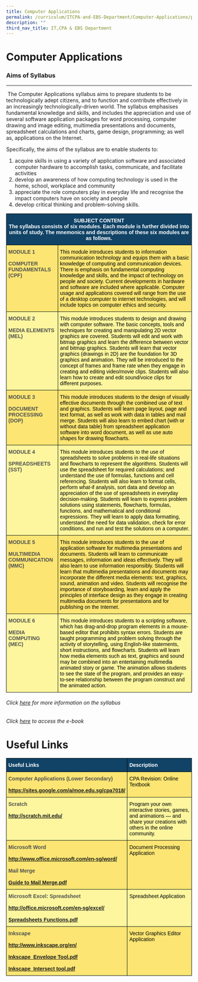 ```yaml
---
title: Computer Applications
permalink: /curriculum/ITCPA-and-EBS-Department/Computer-Applications/permalink/
description: ""
third_nav_title: IT,CPA & EBS Department
---
```

Computer Applications
=====================

### Aims of Syllabus
----------------

 The Computer Applications syllabus aims to prepare students to be technologically adept citizens, and to function and contribute effectively in an increasingly technologically-driven world. The syllabus emphasises fundamental knowledge and skills, and includes the appreciation and use of several software application packages for word processing, computer drawing and image editing, multimedia presentations and documents, spreadsheet calculations and charts, game design, programming; as well as, applications on the Internet.

Specifically, the aims of the syllabus are to enable students to:

1.  acquire skills in using a variety of application software and associated computer hardware to accomplish tasks, communicate, and facilitate activities
2.  develop an awareness of how computing technology is used in the home, school, workplace and community
3.  appreciate the role computers play in everyday life and recognise the impact computers have on society and people
4.  develop critical thinking and problem-solving skills.

  
<style type="text/css">
.tg  {border-collapse:collapse;border-spacing:0;}
.tg td{border-color:black;border-style:solid;border-width:1px;font-family:Arial, sans-serif;font-size:14px;
  overflow:hidden;padding:10px 5px;word-break:normal;}
.tg th{border-color:black;border-style:solid;border-width:1px;font-family:Arial, sans-serif;font-size:14px;
  font-weight:normal;overflow:hidden;padding:10px 5px;word-break:normal;}
.tg .tg-auud{background-color:#FDF69E;color:#505050;text-align:left;vertical-align:top}
.tg .tg-py7v{background-color:#104366;color:#FFF;font-weight:bold;text-align:center;vertical-align:top}
.tg .tg-1z39{background-color:#FCE573;color:#505050;font-weight:bold;text-align:left;vertical-align:top}
.tg .tg-hoi2{background-color:#FCE573;color:#505050;text-align:left;vertical-align:top}
.tg .tg-9jjg{background-color:#FDF69E;color:#505050;font-weight:bold;text-align:left;vertical-align:top}
</style>
<table class="tg">
<thead>
  <tr>
    <th class="tg-py7v" colspan="2">SUBJECT CONTENT<br><span style="color:#FFF">The syllabus consists of six modules. Each module is further divided into units of study. The mnemonics and descriptions of these six modules are as follows.</span></th>
  </tr>
</thead>
<tbody>
  <tr>
    <td class="tg-1z39">MODULE 1<br> <br>COMPUTER FUNDAMENTALS (CPF)</td>
    <td class="tg-hoi2"><span style="color:#000">This module introduces students to information communication technology and equips them with a basic knowledge of computing and communication devices. There is emphasis on fundamental computing knowledge and skills, and the impact of technology on people and society. Current developments in hardware and software are included where applicable. Computer usage and applications covered will range from the use of a desktop computer to internet technologies, and will include topics on computer ethics and security.</span></td>
  </tr>
  <tr>
    <td class="tg-9jjg">MODULE 2<br> <br>MEDIA ELEMENTS (MEL)</td>
    <td class="tg-auud"><span style="color:#000">This module introduces students to design and drawing with computer software. The basic concepts, tools and techniques for creating and manipulating 2D vector graphics are covered. Students will edit and work with bitmap graphics and learn the difference between vector and bitmap graphics. Students will learn that vector graphics (drawings in 2D) are the foundation for 3D graphics and animation. They will be introduced to the concept of frames and frame rate when they engage in creating and editing video/movie clips. Students will also learn how to create and edit sound/voice clips for different purposes.</span></td>
  </tr>
  <tr>
    <td class="tg-1z39">MODULE 3<br> <br>DOCUMENT PROCESSING (DOP)</td>
    <td class="tg-hoi2"><span style="color:#000">This module introduces students to the design of visually effective documents through the combined use of text and graphics. Students will learn page layout, page and text format, as well as work with data in tables and mail merge. Students will also learn to embed chart (with or without data table) from spreadsheet application software into word document, as well as use auto shapes for drawing flowcharts.</span></td>
  </tr>
  <tr>
    <td class="tg-9jjg">MODULE 4<br> <br>SPREADSHEETS (SST)</td>
    <td class="tg-auud"><span style="color:#000">This module introduces students to the use of spreadsheets to solve problems in real-life situations and flowcharts to represent the algorithms. Students will use the spreadsheet for required calculations; and understand the use of formulas, functions and cell referencing. Students will also learn to format cells, perform what-if analysis, sort data and develop an appreciation of the use of spreadsheets in everyday decision-making. Students will learn to express problem solutions using statements, flowcharts, formulas, functions, and mathematical and conditional expressions. They will learn to apply data formatting, understand the need for data validation, check for error conditions, and run and test the solutions on a computer.</span></td>
  </tr>
  <tr>
    <td class="tg-1z39">MODULE 5<br> <br>MULTIMEDIA COMMUNICATION (MMC)</td>
    <td class="tg-hoi2"><span style="color:#000">This module introduces students to the use of application software for multimedia presentations and documents. Students will learn to communicate messages, information and ideas effectively. They will also learn to use information responsibly. Students will learn that multimedia presentations and documents may incorporate the different media elements: text, graphics, sound, animation and video. Students will recognise the importance of storyboarding, learn and apply the principles of interface design as they engage in creating multimedia documents for presentations and for publishing on the Internet.</span></td>
  </tr>
  <tr>
    <td class="tg-9jjg">MODULE 6<br> <br>MEDIA COMPUTING (MEC)</td>
    <td class="tg-auud"><span style="color:#000">This module introduces students to a scripting software, which has drag-and-drop program elements in a mouse-based editor that prohibits syntax errors. Students are taught programming and problem solving through the activity of storytelling, using English-like statements, short instructions, and flowcharts. Students will learn how media elements such as text, graphics and sound may be combined into an entertaining multimedia animated story or game. The animation allows students to see the state of the program, and provides an easy-to-see relationship between the program construct and the animated action.   </span></td>
  </tr>
</tbody>
</table>

###### Click [here](/files/computerapplications.pdf) for more information on the syllabus
###### Click [here](https://sites.google.com/a/moe.edu.sg/cpa7018/home) to access the e-book

Useful Links
============
<style type="text/css">
.tg  {border-collapse:collapse;border-spacing:0;}
.tg td{border-color:black;border-style:solid;border-width:1px;font-family:Arial, sans-serif;font-size:14px;
  overflow:hidden;padding:10px 5px;word-break:normal;}
.tg th{border-color:black;border-style:solid;border-width:1px;font-family:Arial, sans-serif;font-size:14px;
  font-weight:normal;overflow:hidden;padding:10px 5px;word-break:normal;}
.tg .tg-auud{background-color:#FDF69E;color:#505050;text-align:left;vertical-align:top}
.tg .tg-1z39{background-color:#FCE573;color:#505050;font-weight:bold;text-align:left;vertical-align:top}
.tg .tg-un07{background-color:#104366;color:#FFF;font-weight:bold;text-align:left;vertical-align:top}
.tg .tg-hoi2{background-color:#FCE573;color:#505050;text-align:left;vertical-align:top}
.tg .tg-9jjg{background-color:#FDF69E;color:#505050;font-weight:bold;text-align:left;vertical-align:top}
</style>
<table class="tg">
<thead>
  <tr>
    <th class="tg-un07"><span style="color:#FFF">Useful Links</span></th>
    <th class="tg-un07"><span style="color:#FFF">Description</span></th>
  </tr>
</thead>
<tbody>
  <tr>
    <td class="tg-1z39">Computer Applications (Lower Secondary)<br><br><a href="https://sites.google.com/a/moe.edu.sg/cpa7018/" target="_blank" rel="noopener noreferrer">https://sites.google.com/a/moe.edu.sg/cpa7018/</a></td>
    <td class="tg-hoi2"><span style="color:#000">CPA Revision: Online Textbook</span></td>
  </tr>
  <tr>
    <td class="tg-9jjg">Scratch<br><br><a href="https://scratch.mit.edu/" target="_blank" rel="noopener noreferrer">http://scratch.mit.edu/</a></td>
    <td class="tg-auud"><span style="color:#000">Program your own interactive stories, games, and animations — and share your creations with others in the online community.</span></td>
  </tr>
  <tr>
    <td class="tg-1z39">Microsoft Word<br><br><a href="https://www.microsoft.com/en-sg/microsoft-365/word?legRedir=true&CorrelationId=1953ddf8-245f-49b8-a608-3d7d7c9ad57c" target="_blank" rel="noopener noreferrer">http://www.office.microsoft.com/en-sg/word/</a><br><br>Mail Merge<br><br><a href="https://northbrookssec-moe-edu-sg-admin.cwp.sg/qql/slot/u162/Departments/IT-CPA%20n%20EBS/Computer%20Applications/Useful%20Links/Guide%20to%20Mail%20Merge.pdf" target="_blank" rel="noopener noreferrer">Guide to Mail Merge.pdf</a><br></td>
    <td class="tg-hoi2"><span style="color:#000">Document Processing Application</span></td>
  </tr>
  <tr>
    <td class="tg-9jjg">Microsoft Excel: Spreadsheet<br><br><a href="https://www.microsoft.com/en-sg/microsoft-365/excel?legRedir=true&CorrelationId=66cc3192-c078-4584-9cdc-faf6a3a6f1ae" target="_blank" rel="noopener noreferrer">http://office.microsoft.com/en-sg/excel/</a><br><br><a href="https://northbrookssec-moe-edu-sg-admin.cwp.sg/qql/slot/u162/Departments/IT-CPA%20n%20EBS/Computer%20Applications/Useful%20Links/Spreadsheet%20Functions.pdf" target="_blank" rel="noopener noreferrer">Spreadsheets Functions.pdf</a><br></td>
    <td class="tg-auud"><span style="color:#000">Spreadsheet Application</span></td>
  </tr>
  <tr>
    <td class="tg-1z39">Inkscape<br><br><a href="https://inkscape.org/" target="_blank" rel="noopener noreferrer">http://www.inkscape.org/en/</a><br><br><a href="https://northbrookssec-moe-edu-sg-admin.cwp.sg/qql/slot/u162/Departments/IT-CPA%20n%20EBS/Computer%20Applications/Useful%20Links/Inkscape_Envelope%20Tool.pdf" target="_blank" rel="noopener noreferrer">Inkscape_Envelope Tool.pdf</a><br><br><a href="https://northbrookssec-moe-edu-sg-admin.cwp.sg/qql/slot/u162/Departments/IT-CPA%20n%20EBS/Computer%20Applications/Useful%20Links/Inkscape_Intersect%20tool.pdf" target="_blank" rel="noopener noreferrer">Inkscape_Intersect tool.pdf</a><br></td>
    <td class="tg-hoi2"><span style="color:#000">Vector Graphics Editor Application</span></td>
  </tr>
</tbody>
</table>

